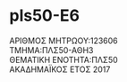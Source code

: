 # pls50-E6  
ΑΡΙΘΜΟΣ ΜΗΤΡΩΟΥ:123606  
ΤΜΗΜΑ:ΠΛΣ50-ΑΘΗ3  
ΘΕΜΑΤΙΚΗ ΕΝΟΤΗΤΑ:ΠΛΣ50  
ΑΚΑΔΗΜΑΪΚΟΣ ΕΤΟΣ 2017
